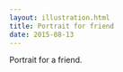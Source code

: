 ```yaml
---
layout: illustration.html
title: Portrait for friend
date: 2015-08-13
---
```


Portrait for a friend.
